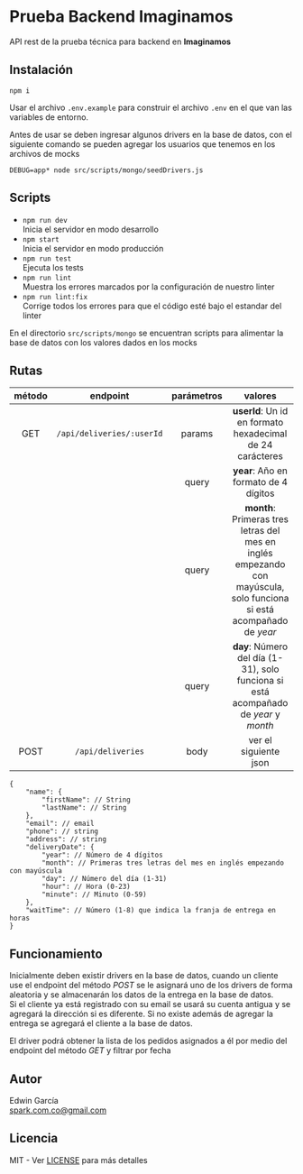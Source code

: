 # Prueba Backend Imaginamos

API rest de la prueba técnica para backend en **Imaginamos**

## Instalación

```shell
npm i
```

Usar el archivo `.env.example` para construir el archivo `.env` en el que van las variables de entorno.

Antes de usar se deben ingresar algunos drivers en la base de datos, con el siguiente comando se pueden agregar los usuarios que tenemos en los archivos de mocks

```shell
DEBUG=app* node src/scripts/mongo/seedDrivers.js
```

## Scripts

- `npm run dev`  
Inicia el servidor en modo desarrollo
- `npm start`  
Inicia el servidor en modo producción
- `npm run test`  
Ejecuta los tests
- `npm run lint`  
Muestra los errores marcados por la configuración de nuestro linter
- `npm run lint:fix`  
Corrige todos los errores para que el código esté bajo el estandar del linter

En el directorio `src/scripts/mongo` se encuentran scripts para alimentar la base de datos con los valores dados en los mocks

## Rutas

|método|endpoint|parámetros|valores
|:-----:|:-----:|:-----:|:-----:|
|GET|`/api/deliveries/:userId`|params|**userId**: Un id en formato hexadecimal de 24 carácteres|
|||query|**year**: Año en formato de 4 dígitos|
|||query|**month**: Primeras tres letras del mes en inglés empezando con mayúscula, solo funciona si está acompañado de _year_|
|||query|**day**: Número del día (1-31), solo funciona si está acompañado de _year_ y _month_|
|POST|`/api/deliveries`|body|ver el siguiente json|

```
{
    "name": {
        "firstName": // String
        "lastName": // String
    },
    "email": // email
    "phone": // string
    "address": // string
    "deliveryDate": {
        "year": // Número de 4 dígitos
        "month": // Primeras tres letras del mes en inglés empezando con mayúscula
        "day": // Número del día (1-31)
        "hour": // Hora (0-23)
        "minute": // Minuto (0-59)
    },
    "waitTime": // Número (1-8) que indica la franja de entrega en horas
}
```

## Funcionamiento

Inicialmente deben existir drivers en la base de datos, cuando un cliente use el endpoint del método _POST_ se le asignará uno de los drivers de forma aleatoria y se almacenarán los datos de la entrega en la base de datos.  
Si el cliente ya está registrado con su email se usará su cuenta antigua y se agregará la dirección si es diferente. Si no existe además de agregar la entrega se agregará el cliente a la base de datos.

El driver podrá obtener la lista de los pedidos asignados a él por medio del endpoint del método _GET_ y filtrar por fecha

## Autor

Edwin García  
spark.com.co@gmail.com

## Licencia

MIT - Ver [LICENSE](./LICENSE) para más detalles
